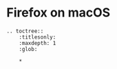 # Firefox on macOS

```eval_rst
.. toctree::
    :titlesonly:
    :maxdepth: 1
    :glob:

    *

```
